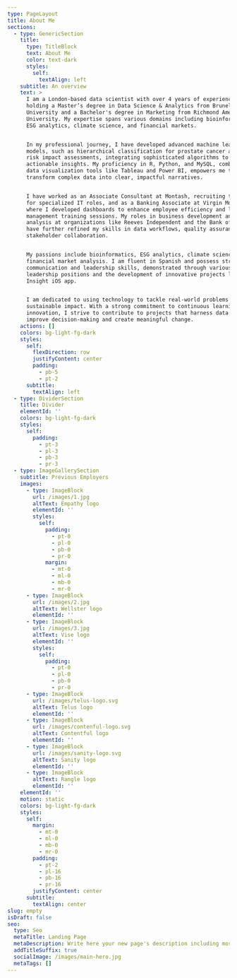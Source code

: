 ```yaml
---
type: PageLayout
title: About Me
sections:
  - type: GenericSection
    title:
      type: TitleBlock
      text: About Me
      color: text-dark
      styles:
        self:
          textAlign: left
    subtitle: An overview
    text: >
      I am a London-based data scientist with over 4 years of experience,
      holding a Master’s degree in Data Science & Analytics from Brunel
      University and a Bachelor's degree in Marketing from Richmond American
      University. My expertise spans various domains including bioinformatics,
      ESG analytics, climate science, and financial markets.


      In my professional journey, I have developed advanced machine learning
      models, such as hierarchical classification for prostate cancer and ESG
      risk impact assessments, integrating sophisticated algorithms to derive
      actionable insights. My proficiency in R, Python, and MySQL, combined with
      data visualization tools like Tableau and Power BI, empowers me to
      transform complex data into clear, impactful narratives.


      I have worked as an Associate Consultant at Montash, recruiting top talent
      for specialized IT roles, and as a Banking Associate at Virgin Money,
      where I developed dashboards to enhance employee efficiency and led data
      management training sessions. My roles in business development and data
      analysis at organizations like Reeves Independent and the Bank of England
      have further refined my skills in data workflows, quality assurance, and
      stakeholder collaboration.


      My passions include bioinformatics, ESG analytics, climate science, and
      financial market analysis. I am fluent in Spanish and possess strong
      communication and leadership skills, demonstrated through various
      leadership positions and the development of innovative projects like the
      Insight iOS app.


      I am dedicated to using technology to tackle real-world problems and drive
      sustainable impact. With a strong commitment to continuous learning and
      innovation, I strive to contribute to projects that harness data to
      improve decision-making and create meaningful change.
    actions: []
    colors: bg-light-fg-dark
    styles:
      self:
        flexDirection: row
        justifyContent: center
        padding:
          - pb-5
          - pt-2
      subtitle:
        textAlign: left
  - type: DividerSection
    title: Divider
    elementId: ''
    colors: bg-light-fg-dark
    styles:
      self:
        padding:
          - pt-3
          - pl-3
          - pb-3
          - pr-3
  - type: ImageGallerySection
    subtitle: Previous Employers
    images:
      - type: ImageBlock
        url: /images/1.jpg
        altText: Empathy logo
        elementId: ''
        styles:
          self:
            padding:
              - pt-0
              - pl-0
              - pb-0
              - pr-0
            margin:
              - mt-0
              - ml-0
              - mb-0
              - mr-0
      - type: ImageBlock
        url: /images/2.jpg
        altText: Wellster logo
        elementId: ''
      - type: ImageBlock
        url: /images/3.jpg
        altText: Vise logo
        elementId: ''
        styles:
          self:
            padding:
              - pt-0
              - pl-0
              - pb-0
              - pr-0
      - type: ImageBlock
        url: /images/telus-logo.svg
        altText: Telus logo
        elementId: ''
      - type: ImageBlock
        url: /images/contenful-logo.svg
        altText: Contentful logo
        elementId: ''
      - type: ImageBlock
        url: /images/sanity-logo.svg
        altText: Sanity logo
        elementId: ''
      - type: ImageBlock
        altText: Rangle logo
        elementId: ''
    elementId: ''
    motion: static
    colors: bg-light-fg-dark
    styles:
      self:
        margin:
          - mt-0
          - ml-0
          - mb-0
          - mr-0
        padding:
          - pt-2
          - pl-16
          - pb-16
          - pr-16
        justifyContent: center
      subtitle:
        textAlign: center
slug: empty
isDraft: false
seo:
  type: Seo
  metaTitle: Landing Page
  metaDescription: Write here your new page's description including most relevant keywords.
  addTitleSuffix: true
  socialImage: /images/main-hero.jpg
  metaTags: []
---
```

